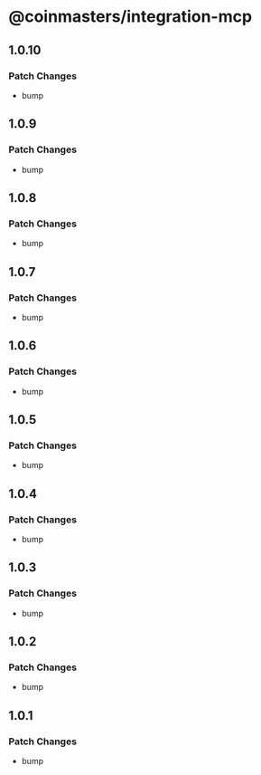 # @coinmasters/integration-mcp

## 1.0.10

### Patch Changes

- bump

## 1.0.9

### Patch Changes

- bump

## 1.0.8

### Patch Changes

- bump

## 1.0.7

### Patch Changes

- bump

## 1.0.6

### Patch Changes

- bump

## 1.0.5

### Patch Changes

- bump

## 1.0.4

### Patch Changes

- bump

## 1.0.3

### Patch Changes

- bump

## 1.0.2

### Patch Changes

- bump

## 1.0.1

### Patch Changes

- bump
